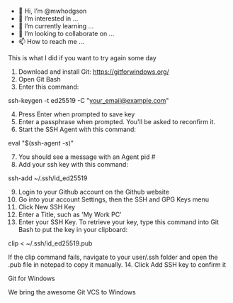 - 👋 Hi, I’m @mwhodgson
- 👀 I’m interested in ...
- 🌱 I’m currently learning ...
- 💞️ I’m looking to collaborate on ...
- 📫 How to reach me ...

<!---
mwhodgson/mwhodgson is a ✨ special ✨ repository because its `README.md` (this file) appears on your GitHub profile.
You can click the Preview link to take a look at your changes.
--->

This is what I did if you want to try again some day



1. Download and install Git: https://gitforwindows.org/
2. Open Git Bash
3. Enter this command:

ssh-keygen -t ed25519 -C "your_email@example.com"

4. Press Enter when prompted to save key
5. Enter a passphrase when prompted. You'll be asked to reconfirm it.
6. Start the SSH Agent with this command:

eval "$(ssh-agent -s)"

7. You should see a message with an Agent pid #
8. Add your ssh key with this command:

ssh-add ~/.ssh/id_ed25519

9. Login to your Github account on the Github website
10. Go into your account Settings, then the SSH and GPG Keys menu
11. Click New SSH Key
12. Enter a Title, such as 'My Work PC'
13. Enter your SSH Key. To retrieve your key, type this command into Git Bash to put the key in your clipboard:

 clip < ~/.ssh/id_ed25519.pub

If the clip command fails, navigate to your user/.ssh folder and open the .pub file in notepad to copy it manually.
14. Click Add SSH key to confirm it

Git for Windows

We bring the awesome Git VCS to Windows
